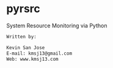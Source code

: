 # pyrsrc
System Resource Monitoring via Python

```bash
Written by: 

Kevin San Jose
E-mail: kmsj13@gmail.com
Web: www.kmsj13.com
```

